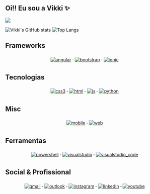 ## Oi!! Eu sou a Vikki ✨

![](https://komarev.com/ghpvc/?username=vikkivins&color=blueviolet)

![Vikki's GitHub stats](https://github-readme-stats.vercel.app/api?username=vikkivins&show_icons=true&theme=tokyonight&locale=pt-br)
![Top Langs](https://github-readme-stats.vercel.app/api/top-langs/?username=anuraghazra&theme=tokyonight&locale=pt-br)

## Frameworks
<p align="center">
  <a href="#">
    <img src="svg/dev/frameworks/angular.svg" alt="angular" style="vertical-align:top; margin:6px 4px">
  </a>  
  <a href="#">
    <img src="svg/dev/frameworks/bootstrap.svg" alt="bootstrap" style="vertical-align:top; margin:6px 4px">
  </a>   
 <a href="#">
    <img src="svg/dev/frameworks/ionic.svg" alt="ionic" style="vertical-align:top; margin:6px 4px">
  </a>  
</p>

## Tecnologias
<p align="center">
    <a href="#">
      <img src="svg/dev/languages/css3.svg" alt="css3" style="vertical-align:top; margin:6px 4px">
    </a>
    <a href="#">
      <img src="svg/dev/languages/html.svg" alt="html" style="vertical-align:top; margin:6px 4px">
    </a>
    <a href="#">
      <img src="svg/dev/languages/js.svg" alt="js" style="vertical-align:top; margin:6px 4px">
    </a> 
    <a href="#">
      <img src="svg/dev/languages/python.svg" alt="python" style="vertical-align:top; margin:6px 4px">
    </a>
</p>

## Misc
<p align="center">
    <a href="#">
      <img src="svg/dev/misc/mobile.svg" alt="mobile" style="vertical-align:top; margin:6px 4px">
    </a> 
    <a href="#">
      <img src="svg/dev/misc/web.svg" alt="web" style="vertical-align:top; margin:6px 4px">
    </a> 
</p>

## Ferramentas
<p align="center">
    <a href="#">
      <img src="svg/dev/tools/powershell.svg" alt="powershell" style="vertical-align:top; margin:6px 4px">
    </a> 
    <a href="#">
      <img src="svg/dev/tools/visualstudio.svg" alt="visualstudio" style="vertical-align:top; margin:6px 4px">
    </a> 
    <a href="#">
      <img src="svg/dev/tools/visualstudio_code.svg" alt="visualstudio_code" style="vertical-align:top; margin:6px 4px">
    </a>
</p>

## Social & Profissional
<p align="center">
    <a href="#">
      <img src="svg/social/gmail.png" alt="gmail" style="vertical-align:top; margin:6px 4px">
    </a>
    <a href="#">
      <img src="svg/social/outlook.png" alt="outlook" style="vertical-align:top; margin:6px 4px">
    </a>
    <a href="#">
      <img src="svg/social/instagram.png" alt="instagram" style="vertical-align:top; margin:6px 4px">
    </a>  
    <a href="#">
      <img src="svg/social/linkedin.png" alt="linkedin" style="vertical-align:top; margin:6px 4px">
    </a>  
    <a href="#">
      <img src="svg/social/youtube.png" alt="youtube" style="vertical-align:top; margin:6px 4px">
    </a>
</p>

<!--
**vikkivins/vikkivins** is a ✨ _special_ ✨ repository because its `README.md` (this file) appears on your GitHub profile.

Here are some ideas to get you started:

- 🔭 I’m currently working on ...
- 🌱 I’m currently learning ...
- 👯 I’m looking to collaborate on ...
- 🤔 I’m looking for help with ...
- 💬 Ask me about ...
- 📫 How to reach me: ...
- 😄 Pronouns: ...
- ⚡ Fun fact: ...
-->
